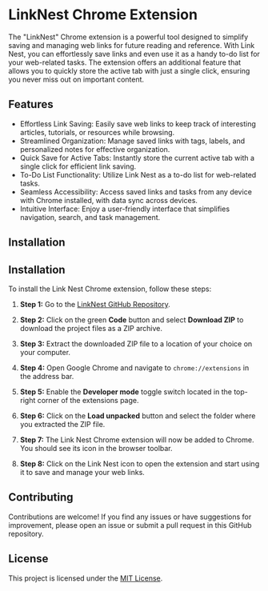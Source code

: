 # LinkNest Chrome Extension

The "LinkNest" Chrome extension is a powerful tool designed to simplify saving and managing web links for future reading and reference. With Link Nest, you can effortlessly save links and even use it as a handy to-do list for your web-related tasks. The extension offers an additional feature that allows you to quickly store the active tab with just a single click, ensuring you never miss out on important content.

## Features

- Effortless Link Saving: Easily save web links to keep track of interesting articles, tutorials, or resources while browsing.
- Streamlined Organization: Manage saved links with tags, labels, and personalized notes for effective organization.
- Quick Save for Active Tabs: Instantly store the current active tab with a single click for efficient link saving.
- To-Do List Functionality: Utilize Link Nest as a to-do list for web-related tasks.
- Seamless Accessibility: Access saved links and tasks from any device with Chrome installed, with data sync across devices.
- Intuitive Interface: Enjoy a user-friendly interface that simplifies navigation, search, and task management.

## Installation

## Installation

To install the Link Nest Chrome extension, follow these steps:

1. **Step 1:** Go to the [LinkNest GitHub Repository](https://github.com/shubhjena/LinkNestChromeExtension).

2. **Step 2:** Click on the green **Code** button and select **Download ZIP** to download the project files as a ZIP archive.

3. **Step 3:** Extract the downloaded ZIP file to a location of your choice on your computer.

4. **Step 4:** Open Google Chrome and navigate to `chrome://extensions` in the address bar.

5. **Step 5:** Enable the **Developer mode** toggle switch located in the top-right corner of the extensions page.

6. **Step 6:** Click on the **Load unpacked** button and select the folder where you extracted the ZIP file.

7. **Step 7:** The Link Nest Chrome extension will now be added to Chrome. You should see its icon in the browser toolbar.

8. **Step 8:** Click on the Link Nest icon to open the extension and start using it to save and manage your web links.

## Contributing

Contributions are welcome! If you find any issues or have suggestions for improvement, please open an issue or submit a pull request in this GitHub repository.

## License

This project is licensed under the [MIT License](https://opensource.org/license/mit/).

